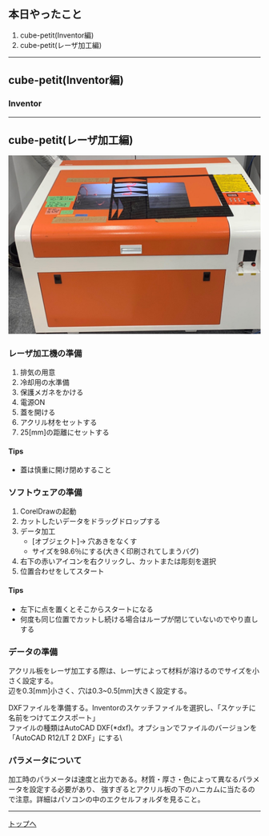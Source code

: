 ## 本日やったこと

1. cube-petit(Inventor編)
2. cube-petit(レーザ加工編)
---

## cube-petit(Inventor編)

### Inventor

---
## cube-petit(レーザ加工編)

![レーザ加工機](../images/raser_overview.JPG)

### レーザ加工機の準備

1. 排気の用意
2. 冷却用の水準備
3. 保護メガネをかける
4. 電源ON
5. 蓋を開ける
6. アクリル材をセットする
7. 25[mm]の距離にセットする

#### Tips

* 蓋は慎重に開け閉めすること

### ソフトウェアの準備

1. CorelDrawの起動
2. カットしたいデータをドラッグドロップする
3. データ加工
    * [オブジェクト]-> 穴あきをなくす
    * サイズを98.6％にする(大きく印刷されてしまうバグ)
4. 右下の赤いアイコンを右クリックし、カットまたは彫刻を選択
5. 位置合わせをしてスタート

#### Tips

* 左下に点を置くとそこからスタートになる
* 何度も同じ位置でカットし続ける場合はループが閉じていないのでやり直しする

### データの準備

アクリル板をレーザ加工する際は、レーザによって材料が溶けるのでサイズを小さく設定する。\
辺を0.3[mm]小さく、穴は0.3~0.5[mm]大きく設定する。

DXFファイルを準備する。Inventorのスケッチファイルを選択し、「スケッチに名前をつけてエクスポート」\
ファイルの種類はAutoCAD DXF(*dxf)。オプションでファイルのバージョンを「AutoCAD R12/LT 2 DXF」にする\

### パラメータについて

加工時のパラメータは速度と出力である。材質・厚さ・色によって異なるパラメータを設定する必要があり、
強すぎるとアクリル板の下のハニカムに当たるので注意。詳細はパソコンの中のエクセルフォルダを見ること。




---
[トップへ](#本日やったこと)

<!--
```
プログラムを書く
```
-->


